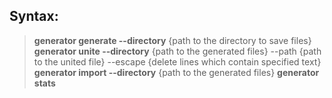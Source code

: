 ## Syntax:
> **generator generate --directory** {path to the directory to save files}
> **generator unite --directory** {path to the generated files} --path {path to the united file} --escape {delete lines which contain specified text}
> **generator import --directory** {path to the generated files}
> **generator stats**